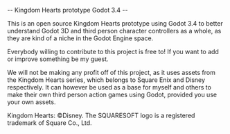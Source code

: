 -- Kingdom Hearts prototype Godot 3.4 --

This is an open source Kingdom Hearts prototype using Godot 3.4 to better understand Godot 3D and third person character controllers as a whole, as they are kind of a niche in the Godot Engine space.

Everybody willing to contribute to this project is free to! If you want to add or improve something be my guest.

We will not be making any profit off of this project, as it uses assets from the Kingdom Hearts series, which belongs to Square Enix and Disney respectively.
It can however be used as a base for myself and others to make their own third person action games using Godot, provided you use your own assets.


Kingdom Hearts: ©Disney. The SQUARESOFT logo is a registered trademark of Square Co., Ltd.
